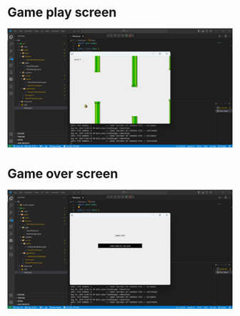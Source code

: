 # Game play screen

![Alt text](https://raw.githubusercontent.com/phungducmanh666/java_flappybird/main/result_images/play.png)

# Game over screen

![Alt text](https://github.com/phungducmanh666/java_flappybird/blob/main/result_images/game_over.png?raw=true)
